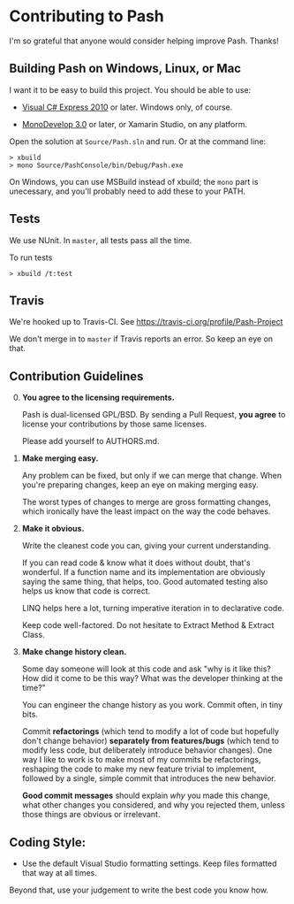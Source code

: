 <!-- Copyright (C) Pash Contributors. All Rights Reserved. See https://github.com/Pash-Project/Pash/ -->

Contributing to Pash
==============================

I'm so grateful that anyone would consider helping improve Pash. Thanks!


Building Pash on Windows, Linux, or Mac
---------------------------------------

I want it to be easy to build this project. You should be able to use:

- [Visual C# Express 2010](http://www.microsoft.com/express/) or later. Windows only, of course.

- [MonoDevelop 3.0](http://monodevelop.com/) or later, or Xamarin Studio, on any platform.

Open the solution at `Source/Pash.sln` and run. Or at the command line:

<!-- duplication with README.md here; keep them in synch -->

    > xbuild
    > mono Source/PashConsole/bin/Debug/Pash.exe

On Windows, you can use MSBuild instead of xbuild; the `mono` part is unecessary, and you'll probably need to add these to your PATH.


Tests
----

We use NUnit. In `master`, all tests pass all the time.

To run tests

    > xbuild /t:test


Travis
----

We're hooked up to Travis-CI. See https://travis-ci.org/profile/Pash-Project

We don't merge in to `master` if Travis reports an error. So keep an eye on that.


Contribution Guidelines
----


0. **You agree to the licensing requirements.**

	Pash is dual-licensed GPL/BSD. By sending a Pull Request, **you agree** to license your contributions by those same licenses.

	Please add yourself to AUTHORS.md.

1. **Make merging easy.**

	Any problem can be fixed, but only if we can merge that change. When you're preparing changes, keep an eye on making merging easy.

	The worst types of changes to merge are gross formatting changes, which ironically have the least impact on the way the code behaves.

2. **Make it obvious.**

	Write the cleanest code you can, giving your current understanding.

	If you can read code & know what it does without doubt, that's wonderful. If a function name and its implementation are obviously saying the same thing, that helps, too. Good automated testing also helps us know that code is correct.

	LINQ helps here a lot, turning imperative iteration in to declarative code.

	Keep code well-factored. Do not hesitate to Extract Method & Extract Class.

4. **Make change history clean.**

	Some day someone will look at this code and ask "why is it like this? How did it come to be this way? What was the developer thinking at the time?"

	You can engineer the change history as you work. Commit often, in tiny bits.

	Commit **refactorings** (which tend to modify a lot of code but hopefully don't change behavior) **separately from features/bugs** (which tend to modify less code, but deliberately introduce behavior changes). One way I like to work is to make most of my commits be refactorings, reshaping the code to make my new feature trivial to implement, followed by a single, simple commit that introduces the new behavior.

	**Good commit messages** should explain *why* you made this change, what other changes you considered, and why you rejected them, unless those things are obvious or irrelevant.


Coding Style:
----

- Use the default Visual Studio formatting settings. Keep files formatted that way at all times.

Beyond that, use your judgement to write the best code you know how.

